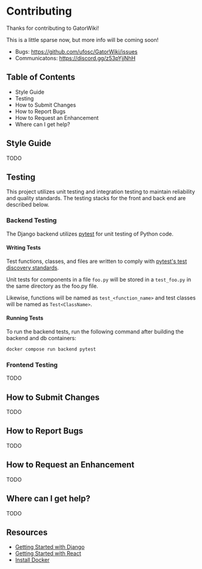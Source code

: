 
# Contributing

Thanks for contributing to GatorWiki!

This is a little sparse now, but more info will be coming soon!

+ Bugs: https://github.com/ufosc/GatorWiki/issues
+ Communicatons: https://discord.gg/z53pYjjNhH

## Table of Contents

+ Style Guide
+ Testing
+ How to Submit Changes
+ How to Report Bugs
+ How to Request an Enhancement
+ Where can I get help?

## Style Guide

TODO

## Testing

This project utilizes unit testing and integration testing to
maintain reliability and quality standards. The testing
stacks for the front and back end are described below.

### Backend Testing

The Django backend utilizes [pytest](https://docs.pytest.org) for unit testing of Python code.

#### Writing Tests

Test functions, classes, and files are written to comply with
[pytest's test discovery standards](https://docs.pytest.org/en/6.2.x/goodpractices.html#test-discovery).

Unit tests for components in a file `foo.py` will be stored in a `test_foo.py`
in the same directory as the foo.py file.

Likewise, functions will be named as `test_<function_name>` and 
test classes will be named as `Test<ClassName>`.

#### Running Tests

To run the backend tests, run the following command after building
the backend and db containers:

```bash
docker compose run backend pytest
```

### Frontend Testing

TODO

## How to Submit Changes

TODO

## How to Report Bugs

TODO

## How to Request an Enhancement

TODO

## Where can I get help?

TODO


## Resources

+ [Getting Started with Django](https://www.djangoproject.com/start/)
+ [Getting Started with React](https://reactjs.org/docs/getting-started.html)
+ [Install Docker](https://docs.docker.com/get-docker/)
